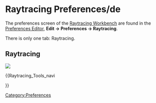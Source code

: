 # Raytracing Preferences/de

 The preferences screen of the [Raytracing Workbench](Raytracing_Workbench.md) are found in the [Preferences Editor](Preferences_Editor.md), **Edit → Preferences → Raytracing**.

There is only one tab: Raytracing.

## Raytracing

![](images/Preference_Raytracing_Tab_01.png )


{{Raytracing_Tools_navi

}}  

[Category:Preferences](Category:Preferences.md)
